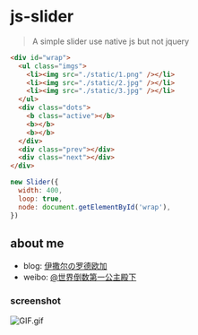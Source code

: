 # js-slider

> A simple slider use native js but not jquery

```html
<div id="wrap">
  <ul class="imgs">
    <li><img src="./static/1.png" /></li>
    <li><img src="./static/2.jpg" /></li>
    <li><img src="./static/3.jpg" /></li>
  </ul>
  <div class="dots">
    <b class="active"></b>
    <b></b>
    <b></b>
  </div>
  <div class="prev"></div>
  <div class="next"></div>
</div>
```

```js
new Slider({
  width: 400,
  loop: true,
  node: document.getElementById('wrap'),
})
```

## about me

- blog: [伊撒尔の罗德欧加](http://www.yisaer.com)
- weibo: [@世界倒数第一公主殿下](http://weibo.com/oreshura)

### screenshot

![GIF.gif](https://i.loli.net/2018/04/14/5ad20ad26641d.gif)

